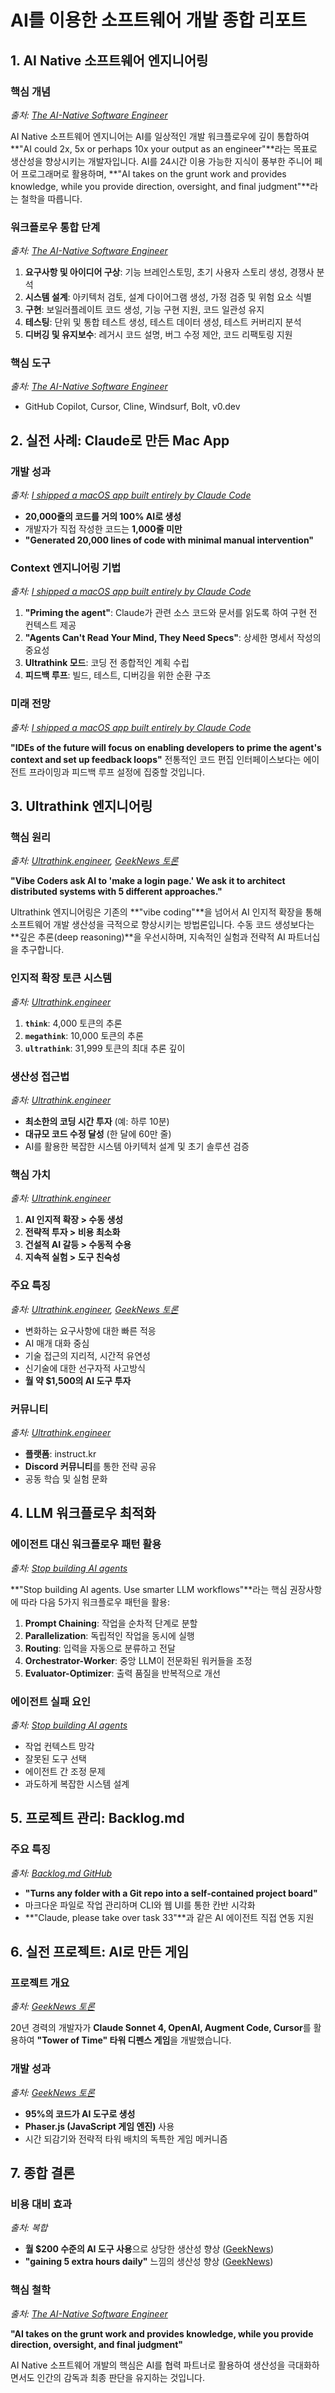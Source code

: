 # AI를 이용한 소프트웨어 개발 종합 리포트

## 1. AI Native 소프트웨어 엔지니어링

### 핵심 개념
*출처: [The AI-Native Software Engineer](https://addyo.substack.com/p/the-ai-native-software-engineer)*

AI Native 소프트웨어 엔지니어는 AI를 일상적인 개발 워크플로우에 깊이 통합하여 **"AI could 2x, 5x or perhaps 10x your output as an engineer"**라는 목표로 생산성을 향상시키는 개발자입니다. AI를 24시간 이용 가능한 지식이 풍부한 주니어 페어 프로그래머로 활용하며, **"AI takes on the grunt work and provides knowledge, while you provide direction, oversight, and final judgment"**라는 철학을 따릅니다.

### 워크플로우 통합 단계
*출처: [The AI-Native Software Engineer](https://addyo.substack.com/p/the-ai-native-software-engineer)*

1. **요구사항 및 아이디어 구상**: 기능 브레인스토밍, 초기 사용자 스토리 생성, 경쟁사 분석
2. **시스템 설계**: 아키텍처 검토, 설계 다이어그램 생성, 가정 검증 및 위험 요소 식별
3. **구현**: 보일러플레이트 코드 생성, 기능 구현 지원, 코드 일관성 유지
4. **테스팅**: 단위 및 통합 테스트 생성, 테스트 데이터 생성, 테스트 커버리지 분석
5. **디버깅 및 유지보수**: 레거시 코드 설명, 버그 수정 제안, 코드 리팩토링 지원

### 핵심 도구
*출처: [The AI-Native Software Engineer](https://addyo.substack.com/p/the-ai-native-software-engineer)*
- GitHub Copilot, Cursor, Cline, Windsurf, Bolt, v0.dev

## 2. 실전 사례: Claude로 만든 Mac App

### 개발 성과
*출처: [I shipped a macOS app built entirely by Claude Code](https://www.indragie.com/blog/i-shipped-a-macos-app-built-entirely-by-claude-code)*

- **20,000줄의 코드를 거의 100% AI로 생성**
- 개발자가 직접 작성한 코드는 **1,000줄 미만**
- **"Generated 20,000 lines of code with minimal manual intervention"**

### Context 엔지니어링 기법
*출처: [I shipped a macOS app built entirely by Claude Code](https://www.indragie.com/blog/i-shipped-a-macos-app-built-entirely-by-claude-code)*

1. **"Priming the agent"**: Claude가 관련 소스 코드와 문서를 읽도록 하여 구현 전 컨텍스트 제공
2. **"Agents Can't Read Your Mind, They Need Specs"**: 상세한 명세서 작성의 중요성
3. **Ultrathink 모드**: 코딩 전 종합적인 계획 수립
4. **피드백 루프**: 빌드, 테스트, 디버깅을 위한 순환 구조

### 미래 전망
*출처: [I shipped a macOS app built entirely by Claude Code](https://www.indragie.com/blog/i-shipped-a-macos-app-built-entirely-by-claude-code)*

**"IDEs of the future will focus on enabling developers to prime the agent's context and set up feedback loops"** 전통적인 코드 편집 인터페이스보다는 에이전트 프라이밍과 피드백 루프 설정에 집중할 것입니다.

## 3. Ultrathink 엔지니어링

### 핵심 원리
*출처: [Ultrathink.engineer](https://www.ultrathink.engineer), [GeekNews 토론](https://news.hada.io/topic?id=21879)*

**"Vibe Coders ask AI to 'make a login page.' We ask it to architect distributed systems with 5 different approaches."**

Ultrathink 엔지니어링은 기존의 **"vibe coding"**을 넘어서 AI 인지적 확장을 통해 소프트웨어 개발 생산성을 극적으로 향상시키는 방법론입니다. 수동 코드 생성보다는 **깊은 추론(deep reasoning)**을 우선시하며, 지속적인 실험과 전략적 AI 파트너십을 추구합니다.

### 인지적 확장 토큰 시스템
*출처: [Ultrathink.engineer](https://www.ultrathink.engineer)*

1. **`think`**: 4,000 토큰의 추론
2. **`megathink`**: 10,000 토큰의 추론  
3. **`ultrathink`**: 31,999 토큰의 최대 추론 깊이

### 생산성 접근법
*출처: [Ultrathink.engineer](https://www.ultrathink.engineer)*

- **최소한의 코딩 시간 투자** (예: 하루 10분)
- **대규모 코드 수정 달성** (한 달에 60만 줄)
- AI를 활용한 복잡한 시스템 아키텍처 설계 및 초기 솔루션 검증

### 핵심 가치
*출처: [Ultrathink.engineer](https://www.ultrathink.engineer)*

1. **AI 인지적 확장 > 수동 생성**
2. **전략적 투자 > 비용 최소화**
3. **건설적 AI 갈등 > 수동적 수용**
4. **지속적 실험 > 도구 친숙성**

### 주요 특징
*출처: [Ultrathink.engineer](https://www.ultrathink.engineer), [GeekNews 토론](https://news.hada.io/topic?id=21879)*

- 변화하는 요구사항에 대한 빠른 적응
- AI 매개 대화 중심
- 기술 접근의 지리적, 시간적 유연성
- 신기술에 대한 선구자적 사고방식
- **월 약 $1,500의 AI 도구 투자**

### 커뮤니티
*출처: [Ultrathink.engineer](https://www.ultrathink.engineer)*

- **플랫폼**: instruct.kr
- **Discord 커뮤니티**를 통한 전략 공유
- 공동 학습 및 실험 문화

## 4. LLM 워크플로우 최적화

### 에이전트 대신 워크플로우 패턴 활용
*출처: [Stop building AI agents](https://decodingml.substack.com/p/stop-building-ai-agents)*

**"Stop building AI agents. Use smarter LLM workflows"**라는 핵심 권장사항에 따라 다음 5가지 워크플로우 패턴을 활용:

1. **Prompt Chaining**: 작업을 순차적 단계로 분할
2. **Parallelization**: 독립적인 작업을 동시에 실행  
3. **Routing**: 입력을 자동으로 분류하고 전달
4. **Orchestrator-Worker**: 중앙 LLM이 전문화된 워커들을 조정
5. **Evaluator-Optimizer**: 출력 품질을 반복적으로 개선

### 에이전트 실패 요인
*출처: [Stop building AI agents](https://decodingml.substack.com/p/stop-building-ai-agents)*

- 작업 컨텍스트 망각
- 잘못된 도구 선택
- 에이전트 간 조정 문제
- 과도하게 복잡한 시스템 설계

## 5. 프로젝트 관리: Backlog.md

### 주요 특징
*출처: [Backlog.md GitHub](https://github.com/MrLesk/Backlog.md)*

- **"Turns any folder with a Git repo into a self‑contained project board"**
- 마크다운 파일로 작업 관리하며 CLI와 웹 UI를 통한 칸반 시각화
- **"Claude, please take over task 33"**과 같은 AI 에이전트 직접 연동 지원

## 6. 실전 프로젝트: AI로 만든 게임

### 프로젝트 개요
*출처: [GeekNews 토론](https://news.hada.io/topic?id=21833)*

20년 경력의 개발자가 **Claude Sonnet 4, OpenAI, Augment Code, Cursor**를 활용하여 **"Tower of Time" 타워 디펜스 게임**을 개발했습니다.

### 개발 성과
*출처: [GeekNews 토론](https://news.hada.io/topic?id=21833)*

- **95%의 코드가 AI 도구로 생성**
- **Phaser.js (JavaScript 게임 엔진)** 사용
- 시간 되감기와 전략적 타워 배치의 독특한 게임 메커니즘

## 7. 종합 결론

### 비용 대비 효과
*출처: 복합*

- **월 $200 수준의 AI 도구 사용**으로 상당한 생산성 향상 ([GeekNews](https://news.hada.io/topic?id=21847))
- **"gaining 5 extra hours daily"** 느낌의 생산성 향상 ([GeekNews](https://news.hada.io/topic?id=21847))

### 핵심 철학
*출처: [The AI-Native Software Engineer](https://addyo.substack.com/p/the-ai-native-software-engineer)*

**"AI takes on the grunt work and provides knowledge, while you provide direction, oversight, and final judgment"**

AI Native 소프트웨어 개발의 핵심은 AI를 협력 파트너로 활용하여 생산성을 극대화하면서도 인간의 감독과 최종 판단을 유지하는 것입니다.